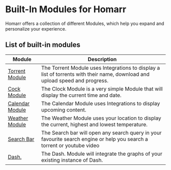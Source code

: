 # Built-In Modules for Homarr

Homarr offers a collection of different Modules, which help you expand and personalize your experience.

## List of built-in modules

| Module          | Description |
| --------------- | ----------- |
| [Torrent Module](./module-torrent.md)  | The Torrent Module uses Integrations to display a list of torrents with their name, download and upload speed and progress.  |
| [Cock Module](./module-clock.md)     | The Clock Module is a very simple Module that will display the current time and date. |
| [Calendar Module](./module-calendar.md) | The Calendar Module uses Integrations to display upcoming content. |
| [Weather Module](./module-weather.md)  | The Weather Module uses your location to display the current, highest and lowest temperature. |
| [Search Bar](./module-search.md)      | The Search bar will open any search query in your favourite search engine or help you search a torrent or youtube video |
| [Dash.](./module-dashdot.md)      | The Dash. Module will integrate the graphs of your existing instance of Dash. |